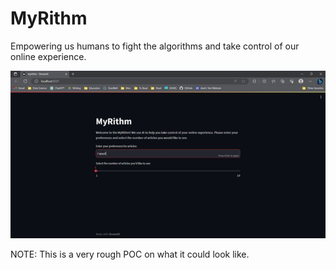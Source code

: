 # MyRithm

Empowering us humans to fight the algorithms and take control of our online experience.

![A Streamlit app demo of MyRithm](myrithm_gif.gif)

NOTE: This is a very rough POC on what it could look like.
